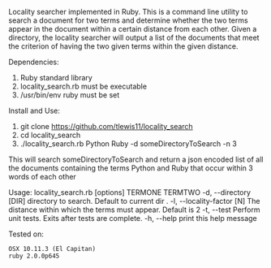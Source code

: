 Locality searcher implemented in Ruby.  This is a command line utility to search a document for
two terms and determine whether the two terms appear in the document within a certain distance from each other. Given a directory, the locality searcher will output a list of the documents that meet the criterion of having the two given terms within the given distance.

Dependencies:
1. Ruby standard library
2. locality_search.rb must be executable
3. /usr/bin/env ruby must be set

Install and Use:

1. git clone https://github.com/tlewis11/locality_search
2. cd locality_search 
3. ./locality_search.rb Python Ruby -d someDirectoryToSearch -n 3

This will search someDirectoryToSearch and return a json encoded list of all the documents containing the terms Python and Ruby that occur within 3 words of each other

Usage: locality_search.rb [options] TERMONE TERMTWO
    -d, --directory [DIR]            directory to search. Default to current dir .
    -l, --locality-factor [N]        The distance within which the terms must appear.  Default is 2
    -t, --test                       Perform unit tests.  Exits after tests are complete.
    -h, --help                       print this help message

Tested on:
    
    OSX 10.11.3 (El Capitan)
    ruby 2.0.0p645



